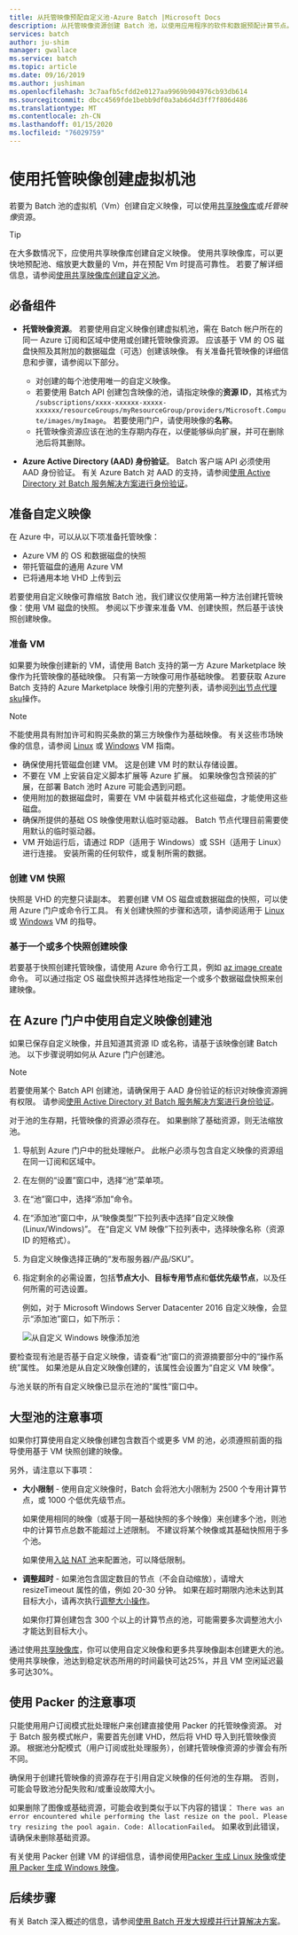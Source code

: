 ```yaml
---
title: 从托管映像预配自定义池-Azure Batch |Microsoft Docs
description: 从托管映像资源创建 Batch 池，以使用应用程序的软件和数据预配计算节点。
services: batch
author: ju-shim
manager: gwallace
ms.service: batch
ms.topic: article
ms.date: 09/16/2019
ms.author: jushiman
ms.openlocfilehash: 3c7aafb5cfdd2e0127aa9969b904976cb93db614
ms.sourcegitcommit: dbcc4569fde1bebb9df0a3ab6d4d3ff7f806d486
ms.translationtype: MT
ms.contentlocale: zh-CN
ms.lasthandoff: 01/15/2020
ms.locfileid: "76029759"
---
```

# <a name="use-a-managed-image-to-create-a-pool-of-virtual-machines"></a>使用托管映像创建虚拟机池

若要为 Batch 池的虚拟机（Vm）创建自定义映像，可以使用[共享映像库](batch-sig-images.md)或*托管映像*资源。

> [!TIP]
> 在大多数情况下，应使用共享映像库创建自定义映像。 使用共享映像库，可以更快地预配池、缩放更大数量的 Vm，并在预配 Vm 时提高可靠性。 若要了解详细信息，请参阅[使用共享映像库创建自定义池](batch-sig-images.md)。

## <a name="prerequisites"></a>必备组件

- **托管映像资源**。 若要使用自定义映像创建虚拟机池，需在 Batch 帐户所在的同一 Azure 订阅和区域中使用或创建托管映像资源。 应该基于 VM 的 OS 磁盘快照及其附加的数据磁盘（可选）创建该映像。 有关准备托管映像的详细信息和步骤，请参阅以下部分。
  - 对创建的每个池使用唯一的自定义映像。
  - 若要使用 Batch API 创建包含映像的池，请指定映像的**资源 ID**，其格式为 `/subscriptions/xxxx-xxxxxx-xxxxx-xxxxxx/resourceGroups/myResourceGroup/providers/Microsoft.Compute/images/myImage`。 若要使用门户，请使用映像的**名称**。  
  - 托管映像资源应该在池的生存期内存在，以便能够纵向扩展，并可在删除池后将其删除。

- **Azure Active Directory (AAD) 身份验证**。 Batch 客户端 API 必须使用 AAD 身份验证。 有关 Azure Batch 对 AAD 的支持，请参阅[使用 Active Directory 对 Batch 服务解决方案进行身份验证](batch-aad-auth.md)。

## <a name="prepare-a-custom-image"></a>准备自定义映像

在 Azure 中，可以从以下项准备托管映像：

- Azure VM 的 OS 和数据磁盘的快照
- 带托管磁盘的通用 Azure VM
- 已将通用本地 VHD 上传到云

若要使用自定义映像可靠缩放 Batch 池，我们建议仅使用第一种方法创建托管映像：使用 VM 磁盘的快照。 参阅以下步骤来准备 VM、创建快照，然后基于该快照创建映像。

### <a name="prepare-a-vm"></a>准备 VM

如果要为映像创建新的 VM，请使用 Batch 支持的第一方 Azure Marketplace 映像作为托管映像的基础映像。 只有第一方映像可用作基础映像。 若要获取 Azure Batch 支持的 Azure Marketplace 映像引用的完整列表，请参阅[列出节点代理 sku](/java/api/com.microsoft.azure.batch.protocol.accounts.listnodeagentskus)操作。

> [!NOTE]
> 不能使用具有附加许可和购买条款的第三方映像作为基础映像。 有关这些市场映像的信息，请参阅 [Linux](../virtual-machines/linux/cli-ps-findimage.md#deploy-an-image-with-marketplace-terms
) 或 [Windows](../virtual-machines/windows/cli-ps-findimage.md#deploy-an-image-with-marketplace-terms
) VM 指南。

- 确保使用托管磁盘创建 VM。 这是创建 VM 时的默认存储设置。
- 不要在 VM 上安装自定义脚本扩展等 Azure 扩展。 如果映像包含预装的扩展，在部署 Batch 池时 Azure 可能会遇到问题。
- 使用附加的数据磁盘时，需要在 VM 中装载并格式化这些磁盘，才能使用这些磁盘。
- 确保所提供的基础 OS 映像使用默认临时驱动器。 Batch 节点代理目前需要使用默认的临时驱动器。
- VM 开始运行后，请通过 RDP（适用于 Windows）或 SSH（适用于 Linux）进行连接。 安装所需的任何软件，或复制所需的数据。  

### <a name="create-a-vm-snapshot"></a>创建 VM 快照

快照是 VHD 的完整只读副本。 若要创建 VM OS 磁盘或数据磁盘的快照，可以使用 Azure 门户或命令行工具。 有关创建快照的步骤和选项，请参阅适用于 [Linux](../virtual-machines/linux/snapshot-copy-managed-disk.md) 或 [Windows](../virtual-machines/windows/snapshot-copy-managed-disk.md) VM 的指导。

### <a name="create-an-image-from-one-or-more-snapshots"></a>基于一个或多个快照创建映像

若要基于快照创建托管映像，请使用 Azure 命令行工具，例如 [az image create](/cli/azure/image) 命令。 可以通过指定 OS 磁盘快照并选择性地指定一个或多个数据磁盘快照来创建映像。

## <a name="create-a-pool-from-a-custom-image-in-the-portal"></a>在 Azure 门户中使用自定义映像创建池

如果已保存自定义映像，并且知道其资源 ID 或名称，请基于该映像创建 Batch 池。 以下步骤说明如何从 Azure 门户创建池。

> [!NOTE]
> 若要使用某个 Batch API 创建池，请确保用于 AAD 身份验证的标识对映像资源拥有权限。 请参阅[使用 Active Directory 对 Batch 服务解决方案进行身份验证](batch-aad-auth.md)。
>
> 对于池的生存期，托管映像的资源必须存在。 如果删除了基础资源，则无法缩放池。

1. 导航到 Azure 门户中的批处理帐户。 此帐户必须与包含自定义映像的资源组在同一订阅和区域中。
2. 在左侧的“设置”窗口中，选择“池”菜单项。
3. 在“池”窗口中，选择“添加”命令。
4. 在“添加池”窗口中，从“映像类型”下拉列表中选择“自定义映像(Linux/Windows)”。 在“自定义 VM 映像”下拉列表中，选择映像名称（资源 ID 的短格式）。
5. 为自定义映像选择正确的“发布服务器/产品/SKU”。
6. 指定剩余的必需设置，包括**节点大小**、**目标专用节点**和**低优先级节点**，以及任何所需的可选设置。

    例如，对于 Microsoft Windows Server Datacenter 2016 自定义映像，会显示“添加池”窗口，如下所示：

    ![从自定义 Windows 映像添加池](media/batch-custom-images/add-pool-custom-image.png)
  
要检查现有池是否基于自定义映像，请查看“池”窗口的资源摘要部分中的“操作系统”属性。 如果池是从自定义映像创建的，该属性会设置为“自定义 VM 映像”。

与池关联的所有自定义映像已显示在池的“属性”窗口中。

## <a name="considerations-for-large-pools"></a>大型池的注意事项

如果你打算使用自定义映像创建包含数百个或更多 VM 的池，必须遵照前面的指导使用基于 VM 快照创建的映像。

另外，请注意以下事项：

- **大小限制** - 使用自定义映像时，Batch 会将池大小限制为 2500 个专用计算节点，或 1000 个低优先级节点。

  如果使用相同的映像（或基于同一基础快照的多个映像）来创建多个池，则池中的计算节点总数不能超过上述限制。 不建议将某个映像或其基础快照用于多个池。

  如果使用[入站 NAT 池](pool-endpoint-configuration.md)来配置池，可以降低限制。

- **调整超时** - 如果池包含固定数目的节点（不会自动缩放），请增大 resizeTimeout 属性的值，例如 20-30 分钟。 如果在超时期限内池未达到其目标大小，请再次执行[调整大小操作](/rest/api/batchservice/pool/resize)。

  如果你打算创建包含 300 个以上的计算节点的池，可能需要多次调整池大小才能达到目标大小。
  
通过使用[共享映像库](batch-sig-images.md)，你可以使用自定义映像和更多共享映像副本创建更大的池。 使用共享映像，池达到稳定状态所用的时间最快可达25%，并且 VM 空闲延迟最多可达30%。

## <a name="considerations-for-using-packer"></a>使用 Packer 的注意事项

只能使用用户订阅模式批处理帐户来创建直接使用 Packer 的托管映像资源。 对于 Batch 服务模式帐户，需要首先创建 VHD，然后将 VHD 导入到托管映像资源。 根据池分配模式（用户订阅或批处理服务），创建托管映像资源的步骤会有所不同。

确保用于创建托管映像的资源存在于引用自定义映像的任何池的生存期。 否则，可能会导致池分配失败和/或重设故障大小。

如果删除了图像或基础资源，可能会收到类似于以下内容的错误： `There was an error encountered while performing the last resize on the pool. Please try resizing the pool again. Code: AllocationFailed`。 如果收到此错误，请确保未删除基础资源。

有关使用 Packer 创建 VM 的详细信息，请参阅使用[Packer 生成 Linux 映像](../virtual-machines/linux/build-image-with-packer.md)或[使用 Packer 生成 Windows 映像](../virtual-machines/windows/build-image-with-packer.md)。

## <a name="next-steps"></a>后续步骤

有关 Batch 深入概述的信息，请参阅[使用 Batch 开发大规模并行计算解决方案](batch-api-basics.md)。
